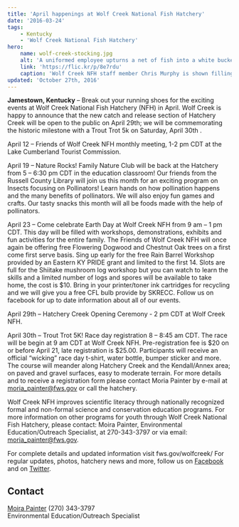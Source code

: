 ```yaml
---
title: 'April happenings at Wolf Creek National Fish Hatchery'
date: '2016-03-24'
tags:
    - Kentucky
    - 'Wolf Creek National Fish Hatchery'
hero:
    name: wolf-creek-stocking.jpg
    alt: 'A uniformed employee upturns a net of fish into a white bucket.'
    link: 'https://flic.kr/p/8e7rdu'
    caption: 'Wolf Creek NFH staff member Chris Murphy is shown filling buckets with trout. Photo by Alex Hoover, USFWS.'
updated: 'October 27th, 2016'
---
```

**Jamestown, Kentucky** – Break out your running shoes for the exciting events at Wolf Creek National Fish Hatchery (NFH) in April. Wolf Creek is happy to announce that the new catch and release section of Hatchery Creek will be open to the public on April 29th; we will be commemorating the historic milestone with a Trout Trot 5k on Saturday, April 30th .

April 12 – Friends of Wolf Creek NFH monthly meeting, 1-2 pm CDT at the Lake Cumberland Tourist Commission.

April 19 – Nature Rocks! Family Nature Club will be back at the Hatchery from 5 – 6:30 pm CDT in the education classroom! Our friends from the Russell County Library will join us this month for an exciting program on Insects focusing on Pollinators! Learn hands on how pollination happens and the many benefits of pollinators. We will also enjoy fun games and crafts. Our tasty snacks this month will all be foods made with the help of pollinators.

April 23 – Come celebrate Earth Day at Wolf Creek NFH from 9 am – 1 pm CDT. This day will be filled with workshops, demonstrations, exhibits and fun activities for the entire family. The Friends of Wolf Creek NFH will once again be offering free Flowering Dogwood and Chestnut Oak trees on a first come first serve basis. Sing up early for the free Rain Barrel Workshop provided by an Eastern KY PRIDE grant and limited to the first 14\. Slots are full for the Shiitake mushroom log workshop but you can watch to learn the skills and a limited number of logs and spores will be available to take home, the cost is $10\. Bring in your printer/toner ink cartridges for recycling and we will give you a free CFL bulb provide by SKRECC. Follow us on facebook for up to date information about all of our events.

April 29th – Hatchery Creek Opening Ceremony - 2 pm CDT at Wolf Creek NFH.

April 30th – Trout Trot 5K! Race day registration 8 – 8:45 am CDT. The race will be begin at 9 am CDT at Wolf Creek NFH. Pre-registration fee is $20 on or before April 21, late registration is $25.00\. Participants will receive an official “wicking” race day t-shirt, water bottle, bumper sticker and more. The course will meander along Hatchery Creek and the Kendall/Annex area; on paved and gravel surfaces, easy to moderate terrain. For more details and to receive a registration form please contact Moria Painter by e-mail at [moria_painter@fws.gov](mailto:moria_painter@fws.gov?subject=Turkey%20Trot%205k) or call the hatchery.

Wolf Creek NFH improves scientific literacy through nationally recognized formal and non-formal science and conservation education programs. For more information on other programs for youth through Wolf Creek National Fish Hatchery, please contact: Moira Painter, Environmental Education/Outreach Specialist, at 270-343-3797 or via email: [moria_painter@fws.gov](mailto:moria_painter@fws.gov?subject=Turkey%20Trot%205k).

For complete details and updated information visit fws.gov/wolfcreek/ For regular updates, photos, hatchery news and more, follow us on [Facebook](http://facebook.com/WolfCreekNFH/) and on [Twitter](http://twitter.com/WolfCreekNFH/).

## Contact

[Moira Painter](mailto:moria_painter@fws.gov) (270) 343-3797  
Environmental Education/Outreach Specialist
